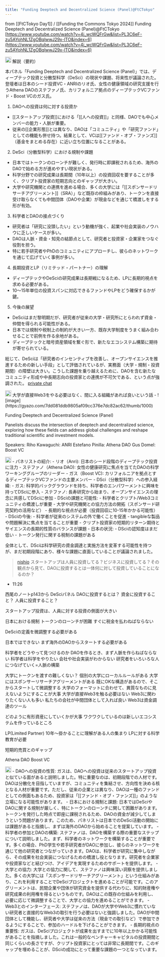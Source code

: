```yaml
---
title: "Funding Deeptech and Decentralized Science (Panel)@FtCTokyo"
---
```


from [[FtCTokyo Day1]] / [[Funding the Commons Tokyo 2024]]
Funding Deeptech and Decentralized Science (Panel)@FtCTokyo
[https://www.youtube.com/watch?v=4j_wcWQFrGw&list=PL3C6eF-zu5AYohNL1ZgOBqlwwJ29x-lTO&index=6](https://www.youtube.com/watch?v=4j_wcWQFrGw&list=PL3C6eF-zu5AYohNL1ZgOBqlwwJ29x-lTO&index=6)



<img src='https://scrapbox.io/api/pages/nishio/o1 Pro/icon' alt='o1 Pro.icon' height="19.5"/>
解説（要約）

本パネル「Funding Deeptech and Decentralized Science (Panel)」では、ディープテック投資と分散型科学（DeSci）の現状や課題、将来性が議論された。登壇者は日本のシード投資VC・ANRIのリオ氏、女性の健康領域の研究支援を行うAthena DAOのステファノ氏、カリフォルニア拠点のディープテックVCファンド・Boost VCのガス氏。

1. DAOへの投資は何に対する投資か
- [[スタートアップ投資]]における「[[人への投資]]」と同様、DAOでも中心メンバーの能力・人脈が重要。
- 従来の[[企業形態]]とは異なり、DAOは「コミュニティ」や「研究ファンド」としての機能も併せ持つ。結果として、VCは[[ファンド・オブ・ファンズ]]（基金をまとめる存在）に近い立ち位置になることがある。

2. DeSci（分散型科学）における規制や課題
- 日本ではトークンのローンチが難しく、発行時に即課税されるため、海外のDAOで始める方が進めやすい現状がある。
- 科学分野での研究成果は長期間（10年以上）の投資回収を要することが多く、クリプト投資家の短期志向とのギャップが大きい。
- 大学や研究機関との連携を進める場合、多くの大学には「[[スポンサードリサーチアグリーメント]]（SRA）」など既存の枠組みがあり、トークンを直接受け取らなくても中間団体（DAOや企業）が現金などを通じて橋渡しをする形が有効。

3. 科学者とDAOの接点づくり
- 研究者は「研究に没頭したい」という動機が強く、起業や社会実装のノウハウに乏しいケースが多い。
- DAOは人脈・資金・知見の結節点として、研究者と投資家・企業家をつなぐ役割を担う。
- 特に若手研究者やPhDのコミュニティにアプローチし、彼らのネットワークを通じて広げていく事例が多い。

4. 長期投資とLP（リミテッド・パートナー）の理解
- ディープテックやDeSciの研究成果は長期戦になるため、LPに長期的視点を求める必要がある。
- 10～15年単位の投資スパンに対応できるファンドやLPをどう確保するかが鍵。

5. 今後の展望
- DeSciはまだ黎明期だが、研究者が従来の大学・研究所にとらわれず資金・仲間を得られる可能性がある。
- 日本では規制や税制上の制約が大きい一方、既存大学制度をうまく組み合わせることで前例を作る余地がある。
- ディープテックと暗号資産領域を繋ぐ形で、新たなエコシステム構築に期待が寄せられている。

総じて、DeSciは「研究者のインセンティブを改善し、オープンサイエンスを推進するための新しい手段」として評価されているが、実務面（大学・規制・投資期間）の障壁は大きい。こうした課題を乗り越えるために、DAOを含む新たなコミュニティ形成や中長期志向の投資家との連携が不可欠である、という点が強調された。
[private chat](https://chatgpt.com/c/677a0f83-0008-8011-9d99-5ae7cc51e80c)

<img src='https://scrapbox.io/api/pages/nishio/nishio/icon' alt='nishio.icon' height="19.5"/>
大学が直接Web3をやる必要はなく、間に入る組織があれば良いという話
- ![image](https://gyazo.com/7dd081ddb9805af09cc376e7dc82ac62/thumb/1000)


Funding Deeptech and Decentralized Science (Panel)

Panelists discuss the intersection of deeptech and decentralized science, exploring how these fields can address global challenges and reshape traditional scientific and investment models.

Speakers:
Riho Kawaguchi: ANRI
Estefano Pinilla: Athena DAO
Gus Domel: Boost VC

<img src='https://scrapbox.io/api/pages/nishio/claude/icon' alt='claude.icon' height="19.5"/>
- パネリストの紹介:
    - リオ（Anri): 日本のシード段階のディープテック投資に注力
    - ステファノ（Athena DAO): 女性の健康研究に焦点を当てたDAOの科学ワーキンググループのリーダー
    - ガス（Boost VC): カリフォルニアを拠点とするディープテックVCファンドの主要メンバー
- DSci（分散型科学）への参入経緯:
    - ガス: 科学的バックグラウンドを持ち、科学者のエンパワーメントに興味を持ってDSciに参入
    - ステファノ: 長寿研究から始まり、オープンサイエンスの理念に共感してDSciに参加
- DSciの課題と可能性:
    - 科学者とクリプト/Web3コミュニティの橋渡しが重要
    - 大学や研究機関との協力方法の開拓（スポンサード研究契約の活用など）
    - 長期的な視点が必要（投資回収に10-15年かかる可能性）
- DSciの今後:
    - 科学者が従来のシステムの外で働くことを促進
    - tangibleな製品や問題解決に焦点を当てることが重要
    - クリプト投資家の短期的リターン期待とサイエンスの長期的性質のバランスが課題
- 日本の状況:
    - DSciの認知度はまだ低い
    - トークン発行に関する税制の課題がある

全体として、DSciは科学研究の資金調達と実施方法を変革する可能性を持つが、まだ初期段階にあり、様々な課題に直面していることが議論されました。

> [nishio](https://x.com/nishio/status/1815936447230402666) スタートアップは人員に投資してる？ビジネスに投資してる？その観点から見て、DAOに投資するとは一体何に対して投資していることになるのか？
- 11:26

西尾のノートp143から
DeSciパネル
DAOに投資するとは？
資金に投資すること？
人員に投資すること？

スタートアップ投資は、人員に対する投資の側面が大きい

日本における規制
トークンのローンチが困難
すぐに税金を払わねばならない

DeSciの定義を微調整する必要がある

日本ではできない
まず海外のDAOからスタートする必要がある

科学者をどうやって見つけるのか
DAOを作るとき、まず人脈を作らねばならない
科学者は科学をやりたい
会社や社会実装がわからない
研究者をいろいろな人につなげていく=人脈の構築

大学にトークンを渡すの難しくない？
個別の大学にローカルルールがある
大学にはスポンサーリサーチアグリーメントがある
既にOKな構造があるので、そこからスタートして微調整する
大学のフォーマットに合わせて、異質なものに見えないようにすることが大事
大学が直接Web3を触る必要はない
Web3に関わりたくない人も多い
私たちの会社が中間団体として入れば良い
Web3は資金調達のツール

どのように有形資産にしていくかが大事
ワクワクしているのは新しいエコシステムを作っているところ

LP(Limited Partner)
10年〜掛かることに理解がある人の集まり
LPに対する科学教育が必要

短期的売買とのギャップ

Athena DAO
Boost VC

<img src='https://scrapbox.io/api/pages/nishio/claude/icon' alt='claude.icon' height="19.5"/>
- DAOへの投資の性質: ガスは、DAOへの投資は従来のスタートアップ投資と似ている面があると説明しました。特に重要なのは、初期段階での人材です。DAOは分散化を目指していますが、コミュニティを集結させ、方向性を決める核となる人材が重要です。ただし、従来の企業とは異なり、DAOは一種のファンドとしての側面もあるため、投資家は「[[ファンド・オブ・ファンズ]]」のような立場になる可能性があります。
- 日本における規制と課題: 日本ではDeSciやDAOに関する規制が厳しく、特にトークンのローンチに関して困難があります。トークンを発行した時点で即座に課税されるため、DAOの資金が減少してしまうという問題があります。このため、パネリストは日本でのDeSci活動の開始には課題があると指摘し、まずは海外のDAOから始めることを提案しています。
- 科学者の参加とDAOの構築: ステファノは、DAOを構築する際の重要なステップについて説明しました。まず、科学者のネットワークを構築することが重要です。多くの場合、PhD学生や若手研究者がDAOに参加し、彼らのネットワークを通じて他の研究者とつながっていきます。DAOは、科学者が研究に集中しながら、その成果を社会実装につなげるための橋渡し役となります。研究者を企業家や投資家などと結びつけ、アイデアを実現するためのサポートを提供します。
- 大学との協力: 大学との協力に関して、ステファノは興味深い洞察を提供しました。多くの大学には「スポンサードリサーチアグリーメント」という仕組みがあり、これを利用することでDeSciプロジェクトを進めることが可能です。このアグリーメントは、民間企業や団体が研究資金を提供する代わりに、知的財産権や研究成果の利用権を得るというものです。DAOはこの既存の仕組みを利用し、必要に応じて微調整することで、大学との協力を進めることができます。
- Web3とのインターフェース: ステファノは、DAOが大学やWeb3に慣れていない研究者と直接的なWeb3の取引を行う必要はないと強調しました。DAOが中間団体として機能し、研究者や大学は従来の方法（現金での取引など）で参加できるようにすることで、参加のハードルを下げることができます。
- 長期的視点の重要性: ガスは、DeSciプロジェクトが成果を出すまでに10年以上かかる可能性があることを指摘しました。これは一般的なベンチャーキャピタルの投資期間と同じくらいの長さですが、クリプト投資家にとっては非常に長期間です。このギャップを埋めることが、DSciの成功にとって重要な課題の一つとなっています。


